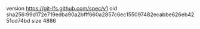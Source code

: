 version https://git-lfs.github.com/spec/v1
oid sha256:99d172e719edba90a2bfff660a2857c6ec155097482ecabbe626eb4251cd74bd
size 4886
